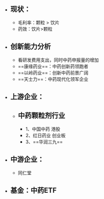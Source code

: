 - ## 现状：
	- 毛利率：颗粒 > 饮片
	- 药效：饮片>颗粒
- ## 创新能力分析
	- 看研发费用支出，同时中药申报量的增加
	- ==康缘药业==：中药创新药领跑者
	- ==以岭药业==：创新中药前景广阔
	- ==天士力==：中药现代化领军企业
- ## 上游企业：
	- ## 中药颗粒剂行业
		- 1、中国中药   港股
		- 2、红日药业 创业板
		- 3、==华润三九==
- ## 中游企业：
	- 同仁堂
- ## 基金：中药ETF